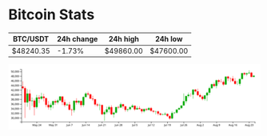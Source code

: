 # Bitcoin Stats

BTC/USDT|24h change|24h high|24h low|
|---|---|---|---|
|$48240.35|-1.73%|$49860.00|$47600.00|

<img src="./chart.svg">

